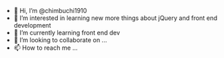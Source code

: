 - 👋 Hi, I’m @chimbuchi1910
- 👀 I’m interested in learning new more things about jQuery and front end development
- 🌱 I’m currently learning front end dev
- 💞️ I’m looking to collaborate on ...
- 📫 How to reach me ...

<!---
chimbuchi1910/chimbuchi1910 is a ✨ special ✨ repository because its `README.md` (this file) appears on your GitHub profile.
You can click the Preview link to take a look at your changes.
--->
